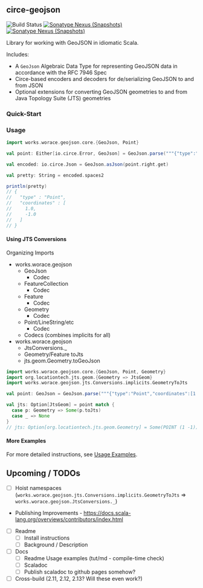 ## circe-geojson

![Build Status](https://github.com/worace/circe-geojson/workflows/CI/badge.svg)
[![Sonatype Nexus (Snapshots)](https://img.shields.io/nexus/s/https/oss.sonatype.org/works.worace/circe-geojson-core_2.12.svg)](https://oss.sonatype.org/content/repositories/snapshots/works/worace/circe-geojson-core_2.12/)
[![Sonatype Nexus (Snapshots)](https://img.shields.io/nexus/s/https/oss.sonatype.org/works.worace/circe-geojson-jts_2.12.svg)](https://oss.sonatype.org/content/repositories/snapshots/works/worace/circe-geojson-jts_2.12/)

Library for working with GeoJSON in idiomatic Scala.

Includes:

* A `GeoJson` Algebraic Data Type for representing GeoJSON data in accordance with the RFC 7946 Spec
* Circe-based encoders and decoders for de/serializing GeoJSON to and from JSON
* Optional extensions for converting GeoJSON geometries to and from Java Topology Suite (JTS) geometries

### Quick-Start

### Usage

```scala
import works.worace.geojson.core.{GeoJson, Point}

val point: Either[io.circe.Error, GeoJson] = GeoJson.parse("""{"type":"Point","coordinates":[1.0,-1.0]}""")

val encoded: io.circe.Json = GeoJson.asJson(point.right.get)

val pretty: String = encoded.spaces2

println(pretty)
// {
//   "type" : "Point",
//   "coordinates" : [
//     1.0,
//     -1.0
//   ]
// }
```

#### Using JTS Conversions

Organizing Imports

* works.worace.geojson
  * GeoJson
    * Codec
  * FeatureCollection
    * Codec
  * Feature
    * Codec
  * Geometry
    * Codec
  * Point/LineString/etc
    * Codec
  * Codecs (combines implicits for all)
* works.worace.geojson
  * JtsConversions._
  * Geometry/Feature toJts
  * jts.geom.Geometry.toGeoJson


```scala
import works.worace.geojson.core.{GeoJson, Point, Geometry}
import org.locationtech.jts.geom.{Geometry => JtsGeom}
import works.worace.geojson.jts.Conversions.implicits.GeometryToJts

val point: GeoJson = GeoJson.parse("""{"type":"Point","coordinates":[1.0,-1.0]}""").right.get

val jts: Option[JtsGeom] = point match {
  case p: Geometry => Some(p.toJts)
  case _ => None
}
// jts: Option[org.locationtech.jts.geom.Geometry] = Some(POINT (1 -1))
```

#### More Examples

For more detailed instructions, see [Usage Examples](https://github.com/worace/circe-geojson/blob/master/docs/Usage.md).

## Upcoming / TODOs

* [ ] Hoist namespaces (`works.worace.geojson.jts.Conversions.implicits.GeometryToJts` => `works.worace.geojson.JtsConversions._`)
* Publishing Improvements - https://docs.scala-lang.org/overviews/contributors/index.html
* [ ] Readme
  * [ ] Install instructions
  * [ ] Background / Description
* [ ] Docs
  * [ ] Readme Usage examples (tut/md - compile-time check)
  * [ ] Scaladoc
  * [ ] Publish scaladoc to github pages somehow?
* [ ] Cross-build (2.11, 2.12, 2.13? Will these even work?)
